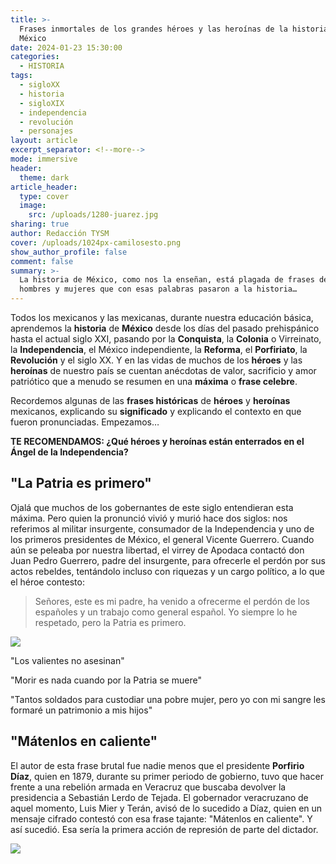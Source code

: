 ```yaml
---
title: >-
  Frases inmortales de los grandes héroes y las heroínas de la historia de
  México
date: 2024-01-23 15:30:00
categories:
  - HISTORIA
tags:
  - sigloXX
  - historia
  - sigloXIX
  - independencia
  - revolución
  - personajes
layout: article
excerpt_separator: <!--more-->
mode: immersive
header:
  theme: dark
article_header:
  type: cover
  image:
    src: /uploads/1280-juarez.jpg
sharing: true
author: Redacción TYSM
cover: /uploads/1024px-camilosesto.png
show_author_profile: false
comment: false
summary: >-
  La historia de México, como nos la enseñan, está plagada de frases de grandes
  hombres y mujeres que con esas palabras pasaron a la historia…
---
```

Todos los mexicanos y las mexicanas, durante nuestra educación básica, aprendemos la **historia** de **México** desde los días del pasado prehispánico hasta el actual siglo XXI, pasando por la **Conquista**, la **Colonia** o Virreinato, la **Independencia**, el México independiente, la **Reforma**, el **Porfiriato**, la **Revolución** y el siglo XX. Y en las vidas de muchos de los **héroes** y las **heroínas** de nuestro país se cuentan anécdotas de valor, sacrificio y amor patriótico que a menudo se resumen en una **máxima** o **frase celebre**.

Recordemos algunas de las **frases históricas** de **héroes** y **heroínas** mexicanos, explicando su **significado** y explicando el contexto en que fueron pronunciadas. Empezamos…

**TE RECOMENDAMOS: ¿Qué héroes y heroínas están enterrados en el Ángel de la Independencia?**

## "La Patria es primero"

Ojalá que muchos de los gobernantes de este siglo entendieran esta máxima. Pero quien la pronunció vivió y murió hace dos siglos: nos referimos al militar insurgente, consumador de la Independencia y uno de los primeros presidentes de México, el general Vicente Guerrero. Cuando aún se peleaba por nuestra libertad, el virrey de Apodaca contactó don Juan Pedro Guerrero, padre del insurgente, para ofrecerle el perdón por sus actos rebeldes, tentándolo incluso con riquezas y un cargo político, a lo que el héroe contesto:

> Señores, este es mi padre, ha venido a ofrecerme el perdón de los españoles y un trabajo como general español. Yo siempre lo he respetado, pero la Patria es primero.

![](https://upload.wikimedia.org/wikipedia/commons/5/5d/Vicente_Ram%C3%B3n_Guerrero_Salda%C3%B1a.png)

"Los valientes no asesinan"

"Morir es nada cuando por la Patria se muere"

"Tantos soldados para custodiar una pobre mujer, pero yo con mi sangre les formaré un patrimonio a mis hijos"

## "Mátenlos en caliente"

El autor de esta frase brutal fue nadie menos que el presidente **Porfirio Díaz**, quien en 1879, durante su primer periodo de gobierno, tuvo que hacer frente a una rebelión armada en Veracruz que buscaba devolver la presidencia a Sebastián Lerdo de Tejada. El gobernador veracruzano de aquel momento, Luis Mier y Terán, avisó de lo sucedido a Díaz, quien en un mensaje cifrado contestó con esa frase tajante: "Mátenlos en caliente". Y así sucedió. Esa sería la primera acción de represión de parte del dictador.

![](https://upload.wikimedia.org/wikipedia/commons/thumb/3/33/Porfirio_Diaz_condecoraciones.tif/lossy-page1-571px-Porfirio_Diaz_condecoraciones.tif.jpg)